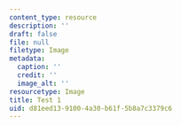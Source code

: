 ```yaml
---
content_type: resource
description: ''
draft: false
file: null
filetype: Image
metadata:
  caption: ''
  credit: ''
  image_alt: ''
resourcetype: Image
title: Test 1
uid: d81eed13-9100-4a30-b61f-5b8a7c3379c6
---
```

